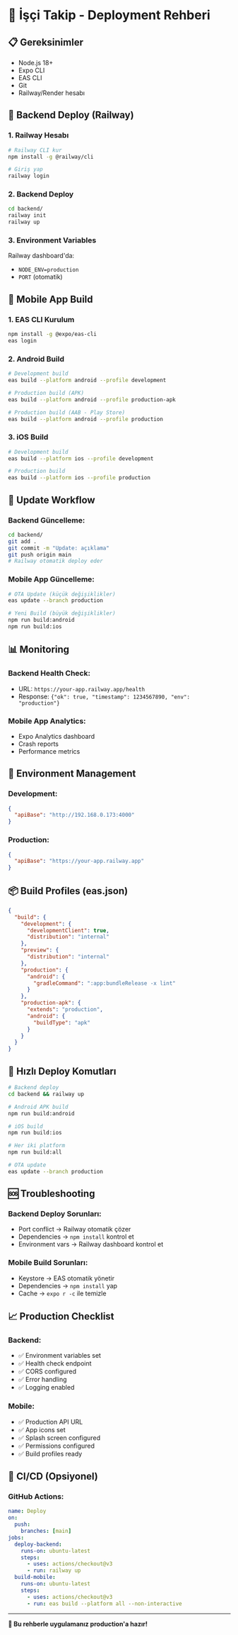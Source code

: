 # 🚀 İşçi Takip - Deployment Rehberi

## 📋 Gereksinimler

- Node.js 18+
- Expo CLI
- EAS CLI
- Git
- Railway/Render hesabı

## 🔧 Backend Deploy (Railway)

### 1. Railway Hesabı
```bash
# Railway CLI kur
npm install -g @railway/cli

# Giriş yap
railway login
```

### 2. Backend Deploy
```bash
cd backend/
railway init
railway up
```

### 3. Environment Variables
Railway dashboard'da:
- `NODE_ENV=production`
- `PORT` (otomatik)

## 📱 Mobile App Build

### 1. EAS CLI Kurulum
```bash
npm install -g @expo/eas-cli
eas login
```

### 2. Android Build
```bash
# Development build
eas build --platform android --profile development

# Production build (APK)
eas build --platform android --profile production-apk

# Production build (AAB - Play Store)
eas build --platform android --profile production
```

### 3. iOS Build
```bash
# Development build
eas build --platform ios --profile development

# Production build
eas build --platform ios --profile production
```

## 🔄 Update Workflow

### Backend Güncelleme:
```bash
cd backend/
git add .
git commit -m "Update: açıklama"
git push origin main
# Railway otomatik deploy eder
```

### Mobile App Güncelleme:
```bash
# OTA Update (küçük değişiklikler)
eas update --branch production

# Yeni Build (büyük değişiklikler)
npm run build:android
npm run build:ios
```

## 📊 Monitoring

### Backend Health Check:
- URL: `https://your-app.railway.app/health`
- Response: `{"ok": true, "timestamp": 1234567890, "env": "production"}`

### Mobile App Analytics:
- Expo Analytics dashboard
- Crash reports
- Performance metrics

## 🔐 Environment Management

### Development:
```json
{
  "apiBase": "http://192.168.0.173:4000"
}
```

### Production:
```json
{
  "apiBase": "https://your-app.railway.app"
}
```

## 📦 Build Profiles (eas.json)

```json
{
  "build": {
    "development": {
      "developmentClient": true,
      "distribution": "internal"
    },
    "preview": {
      "distribution": "internal"
    },
    "production": {
      "android": {
        "gradleCommand": ":app:bundleRelease -x lint"
      }
    },
    "production-apk": {
      "extends": "production",
      "android": {
        "buildType": "apk"
      }
    }
  }
}
```

## 🚀 Hızlı Deploy Komutları

```bash
# Backend deploy
cd backend && railway up

# Android APK build
npm run build:android

# iOS build
npm run build:ios

# Her iki platform
npm run build:all

# OTA update
eas update --branch production
```

## 🆘 Troubleshooting

### Backend Deploy Sorunları:
- Port conflict → Railway otomatik çözer
- Dependencies → `npm install` kontrol et
- Environment vars → Railway dashboard kontrol et

### Mobile Build Sorunları:
- Keystore → EAS otomatik yönetir
- Dependencies → `npm install` yap
- Cache → `expo r -c` ile temizle

## 📈 Production Checklist

### Backend:
- ✅ Environment variables set
- ✅ Health check endpoint
- ✅ CORS configured
- ✅ Error handling
- ✅ Logging enabled

### Mobile:
- ✅ Production API URL
- ✅ App icons set
- ✅ Splash screen configured
- ✅ Permissions configured
- ✅ Build profiles ready

## 🔄 CI/CD (Opsiyonel)

### GitHub Actions:
```yaml
name: Deploy
on:
  push:
    branches: [main]
jobs:
  deploy-backend:
    runs-on: ubuntu-latest
    steps:
      - uses: actions/checkout@v3
      - run: railway up
  build-mobile:
    runs-on: ubuntu-latest
    steps:
      - uses: actions/checkout@v3
      - run: eas build --platform all --non-interactive
```

---

**🎯 Bu rehberle uygulamanız production'a hazır!**
